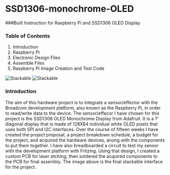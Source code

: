 # SSD1306-monochrome-OLED

###Built Instruction for Raspberry Pi and SSD1306 OLED Display

### Table of Contents
1. Introduction
2. Raspberry Pi 
3. Electronic Design Files
4. Assemble Files
5. Raspberry Pi Image Creation and Test Code

![Stackable](https://github.com/dchristie75/SSD1306-Monochrome-OLED/tree/master/Index_src/stackable.jpg)
![Stackable](https://github.com/dchristie75/SSD1306-Monochrome-OLED/tree/master/Index_src/pcb.jpg)


### Introduction
The aim of this hardware project is to integrate a sensor/effector with the Broadcom development platform, also known as the Raspberry Pi, in order to read/write data to the device. The sensor/effecor I have chosen for this project is the SSD1306 OLED Monochrome Display from Adafruit. It is a 1" diagonal display that is made of 128X64 individual white OLED pixels that uses both SPI and I2C interfaces. Over the course of fifteen weeks I have created the project proposal, a project breakdown schedule, a budget for the project, and acquired the hardware devices, anong with the components to put them together. I have also breadboarded a circuit to test my sensor with the development platform with Fritzing. Using that design, I created a custom PCB for laser etching, then soldered the acquired components to the PCB for final assembly. The image above is the final stackable interface for the project. 
